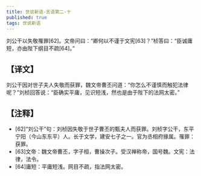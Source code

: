```yaml
---
title: 世说新语-言语第二-十
published: true
tags: 世说新语
---
```


刘公干以失敬罹罪[62]。文帝问曰：“卿何以不谨于文宪[63]？”桢答曰：“臣诚庸短，亦由陛下纲目不疏[64]。”

## 【译文】

刘公干因对世子夫人失敬而获罪，魏文帝曹丕问道：“你怎么不谨慎而触犯法律呢？”刘桢回答说：“臣确实平庸，见识短浅，然也是由于陛下的法网太密。”

## 【注释】

- [62]“刘公干”句：刘桢因失敬于世子曹丕的甄夫人而获罪。刘桢字公干，东平宁阳（今山东东平）人。长于文学，建安七子之一。官为丞相府掾属。罹罪：获罪。
- [63]文帝：魏文帝曹丕，字子桓，曹操次子。受汉禅称帝，国号魏。文宪：法律，法令。
- [64]庸短：平庸短浅。网目不疏，指法网太密。
